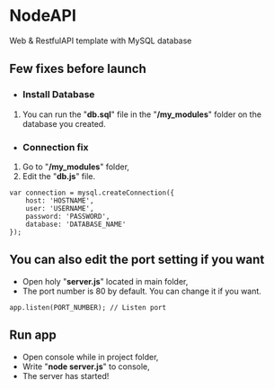 # NodeAPI
Web &amp; RestfulAPI template with MySQL database

## Few fixes before launch
* ### Install Database
1. You can run the "**db.sql**" file in the "**/my_modules**" folder on the database you created.
* ### Connection fix
1. Go to "**/my_modules**" folder,
2. Edit the "**db.js**" file.
``` response.header('content-type', 'text/html; utf-8');
var connection = mysql.createConnection({
    host: 'HOSTNAME',
    user: 'USERNAME',
    password: 'PASSWORD',
    database: 'DATABASE_NAME'
});
```
## You can also edit the port setting if you want
* Open holy "**server.js**" located in main folder,
* The port number is 80 by default. You can change it if you want.
```
app.listen(PORT_NUMBER); // Listen port
```
## Run app
* Open console while in project folder,
* Write "**node server.js**" to console,
* The server has started!
